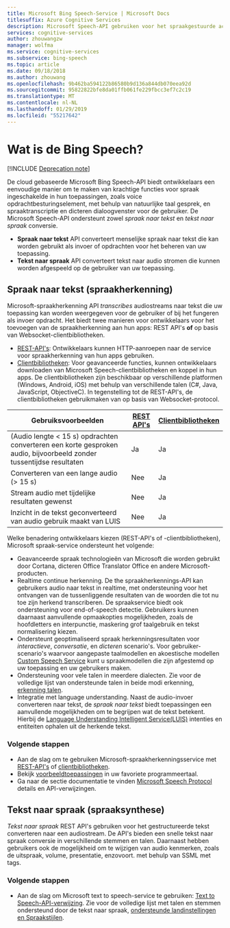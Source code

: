 ```yaml
---
title: Microsoft Bing Speech-Service | Microsoft Docs
titlesuffix: Azure Cognitive Services
description: Microsoft Speech-API gebruiken voor het spraakgestuurde acties toevoegen aan uw apps, met inbegrip van realtime-interactie met gebruikers.
services: cognitive-services
author: zhouwangzw
manager: wolfma
ms.service: cognitive-services
ms.subservice: bing-speech
ms.topic: article
ms.date: 09/18/2018
ms.author: zhouwang
ms.openlocfilehash: 9b462ba594122b86580b9d136a844db070eea92d
ms.sourcegitcommit: 95822822bfe8da01ffb061fe229fbcc3ef7c2c19
ms.translationtype: MT
ms.contentlocale: nl-NL
ms.lasthandoff: 01/29/2019
ms.locfileid: "55217642"
---
```

# <a name="what-is-bing-speech"></a>Wat is de Bing Speech?

[!INCLUDE [Deprecation note](../../../includes/cognitive-services-bing-speech-api-deprecation-note.md)]

De cloud gebaseerde Microsoft Bing Speech-API biedt ontwikkelaars een eenvoudige manier om te maken van krachtige functies voor spraak ingeschakelde in hun toepassingen, zoals voice opdrachtbesturingselement, met behulp van natuurlijke taal gesprek, en spraaktranscriptie en dicteren dialoogvenster voor de gebruiker. De Microsoft Speech-API ondersteunt zowel *spraak naar tekst* en *tekst naar spraak* conversie.

- **Spraak naar tekst** API converteert menselijke spraak naar tekst die kan worden gebruikt als invoer of opdrachten voor het beheren van uw toepassing.
- **Tekst naar spraak** API converteert tekst naar audio stromen die kunnen worden afgespeeld op de gebruiker van uw toepassing.

## <a name="speech-to-text-speech-recognition"></a>Spraak naar tekst (spraakherkenning)

Microsoft-spraakherkenning API *transcribes* audiostreams naar tekst die uw toepassing kan worden weergegeven voor de gebruiker of bij het fungeren als invoer opdracht. Het biedt twee manieren voor ontwikkelaars voor het toevoegen van de spraakherkenning aan hun apps: REST API's **of** op basis van Websocket-clientbibliotheken.

- [REST-API's](GetStarted/GetStartedREST.md): Ontwikkelaars kunnen HTTP-aanroepen naar de service voor spraakherkenning van hun apps gebruiken.
- [Clientbibliotheken](GetStarted/GetStartedClientLibraries.md): Voor geavanceerde functies, kunnen ontwikkelaars downloaden van Microsoft Speech-clientbibliotheken en koppel in hun apps.  De clientbibliotheken zijn beschikbaar op verschillende platformen (Windows, Android, iOS) met behulp van verschillende talen (C#, Java, JavaScript, ObjectiveC). In tegenstelling tot de REST-API's, de clientbibliotheken gebruikmaken van op basis van Websocket-protocol.

| Gebruiksvoorbeelden | [REST API's](GetStarted/GetStartedREST.md) | [Clientbibliotheken](GetStarted/GetStartedClientLibraries.md) |
|-----|-----|-----|
| (Audio lengte < 15 s) opdrachten converteren een korte gesproken audio, bijvoorbeeld zonder tussentijdse resultaten | Ja | Ja |
| Converteren van een lange audio (> 15 s) | Nee | Ja |
| Stream audio met tijdelijke resultaten gewenst | Nee | Ja |
| Inzicht in de tekst geconverteerd van audio gebruik maakt van LUIS | Nee | Ja |

Welke benadering ontwikkelaars kiezen (REST-API's of -clientbibliotheken), Microsoft spraak-service ondersteunt het volgende:

- Geavanceerde spraak technologieën van Microsoft die worden gebruikt door Cortana, dicteren Office Translator Office en andere Microsoft-producten.
- Realtime continue herkenning. De the spraakherkennings-API kan gebruikers audio naar tekst in realtime, met ondersteuning voor het ontvangen van de tussenliggende resultaten van de woorden die tot nu toe zijn herkend transcriberen. De spraakservice biedt ook ondersteuning voor end-of-speech detectie. Gebruikers kunnen daarnaast aanvullende opmaakopties mogelijkheden, zoals de hoofdletters en interpunctie, maskering grof taalgebruik en tekst normalisering kiezen.
- Ondersteunt geoptimaliseerd spraak herkenningsresultaten voor *interactieve*, *conversatie*, en *dicteren* scenario's. Voor gebruiker-scenario's waarvoor aangepaste taalmodellen en akoestische modellen [Custom Speech Service](../custom-speech-service/cognitive-services-custom-speech-home.md) kunt u spraakmodellen die zijn afgestemd op uw toepassing en uw gebruikers maken.
- Ondersteuning voor vele talen in meerdere dialecten. Zie voor de volledige lijst van ondersteunde talen in beide modi erkenning, [erkenning talen](api-reference-rest/supportedlanguages.md).
- Integratie met language understanding. Naast de audio-invoer converteren naar tekst, de *spraak naar tekst* biedt toepassingen een aanvullende mogelijkheden om te begrijpen wat de tekst betekent. Hierbij de [Language Understanding Intelligent Service(LUIS)](../LUIS/what-is-luis.md) intenties en entiteiten ophalen uit de herkende tekst.

### <a name="next-steps"></a>Volgende stappen

- Aan de slag om te gebruiken Microsoft-spraakherkenningsservice met [REST-API's](GetStarted/GetStartedREST.md) of [clientbibliotheken](GetStarted/GetStartedClientLibraries.md).
- Bekijk [voorbeeldtoepassingen](samples.md) in uw favoriete programmeertaal.
- Ga naar de sectie documentatie te vinden [Microsoft Speech Protocol](API-Reference-REST/websocketprotocol.md) details en API-verwijzingen.

## <a name="text-to-speech-speech-synthesis"></a>Tekst naar spraak (spraaksynthese)

*Tekst naar spraak* REST API's gebruiken voor het gestructureerde tekst converteren naar een audiostream. De API's bieden een snelle tekst naar spraak conversie in verschillende stemmen en talen. Daarnaast hebben gebruikers ook de mogelijkheid om te wijzigen van audio kenmerken, zoals de uitspraak, volume, presentatie, enzovoort. met behulp van SSML met tags.

### <a name="next-steps"></a>Volgende stappen

- Aan de slag om Microsoft text to speech-service te gebruiken: [Text to Speech-API-verwijzing](api-reference-rest/bingvoiceoutput.md). Zie voor de volledige lijst met talen en stemmen ondersteund door de tekst naar spraak, [ondersteunde landinstellingen en Spraakstijlen](api-reference-rest/bingvoiceoutput.md#SupLocales).
